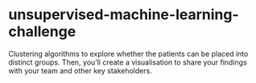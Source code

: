 # unsupervised-machine-learning-challenge
Clustering algorithms to explore whether the patients can be placed into distinct groups. Then, you’ll create a visualisation to share your findings with your team and other key stakeholders.
